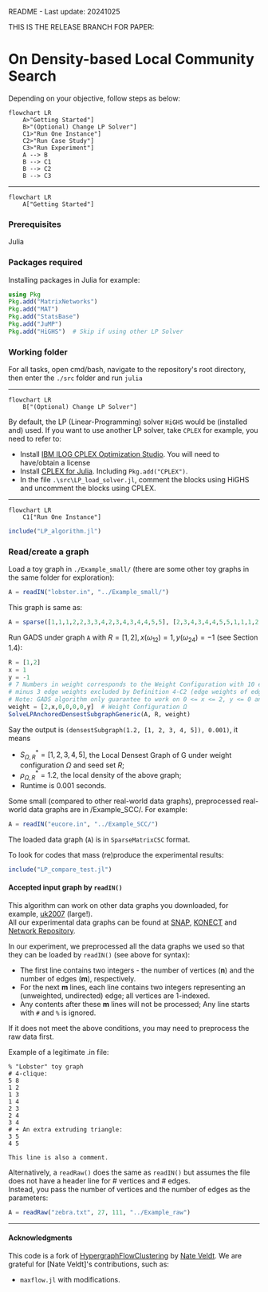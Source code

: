README - Last update: 20241025

THIS IS THE RELEASE BRANCH FOR PAPER:
# On Density-based Local Community Search

Depending on your objective, follow steps as below:
```mermaid
flowchart LR
    A>"Getting Started"]
    B>"(Optional) Change LP Solver"]
    C1>"Run One Instance"]
    C2>"Run Case Study"]
    C3>"Run Experiment"]
    A --> B
    B --> C1
    B --> C2
    B --> C3
```

---
```mermaid
flowchart LR
    A["Getting Started"]
```

### Prerequisites
Julia

### Packages required
Installing packages in Julia for example:
```julia
using Pkg
Pkg.add("MatrixNetworks")
Pkg.add("MAT")
Pkg.add("StatsBase")
Pkg.add("JuMP")
Pkg.add("HiGHS")  # Skip if using other LP Solver
```

### Working folder
For all tasks, open cmd/bash, navigate to the repository's root directory, then enter the `./src` folder and run `julia`

---
```mermaid
flowchart LR
    B["(Optional) Change LP Solver"]
```
By default, the LP (Linear-Programming) solver `HiGHS` would be (installed and) used.
If you want to use another LP solver, take `CPLEX` for example, you need to refer to:
- Install [IBM ILOG CPLEX Optimization Studio](https://www.ibm.com/products/ilog-cplex-optimization-studio). You will need to have/obtain a license
- Install [CPLEX for Julia](https://www.ibm.com/products/ilog-cplex-optimization-studio). Including `Pkg.add("CPLEX")`.
- In the file `.\src\LP_load_solver.jl`, comment the blocks using HiGHS and uncomment the blocks using CPLEX.

---
```mermaid
flowchart LR
    C1["Run One Instance"]
```

```julia
include("LP_algorithm.jl")
```

### Read/create a graph
Load a toy graph in `./Example_small/` (there are some other toy graphs in the same folder for exploration):

```julia
A = readIN("lobster.in", "../Example_small/")
```

This graph is same as:
```julia
A = sparse([1,1,1,2,2,3,3,4,2,3,4,3,4,4,5,5], [2,3,4,3,4,4,5,5,1,1,1,2,2,3,3,4], ones(Float64, 16), 5, 5)
```

Run GADS under graph `A` with $R = [1,2], x (\omega_{12}) = 1, y (\omega_{24}) = -1$ (see Section 1.4):
```julia
R = [1,2]
x = 1
y = -1
# 7 Numbers in weight corresponds to the Weight Configuration with 10 edge weights as Definition 1 (in paper)
# minus 3 edge weights excluded by Definition 4-C2 (edge weights of edges between V_3 and V_4).
# Note: GADS algorithm only guarantee to work on 0 <= x <= 2, y <= 0 and all other weights same as below.
weight = [2,x,0,0,0,0,y]  # Weight Configuration Ω
SolveLPAnchoredDensestSubgraphGeneric(A, R, weight)
```

Say the output is `(densestSubgraph(1.2, [1, 2, 3, 4, 5]), 0.001)`, it means
- $S^*_{\Omega, R} = [1, 2, 3, 4, 5]$, the Local Densest Graph of G under weight configuration $\Omega$ and seed set $R$;
- $\rho^*_{\Omega, R} = 1.2$, the local density of the above graph;
- Runtime is $0.001$ seconds.


Some small (compared to other real-world data graphs), preprocessed real-world data graphs are in /Example_SCC/. For example:

```julia
A = readIN("eucore.in", "../Example_SCC/")
```

The loaded data graph (`A`) is in `SparseMatrixCSC` format.

To look for codes that mass (re)produce the experimental results:
```julia
include("LP_compare_test.jl")
```

#### Accepted input graph by `readIN()`
This algorithm can work on other data graphs you downloaded, for example, [uk2007](http://konect.cc/networks/dimacs10-uk-2007-05/) (large!).  
All our experimental data graphs can be found at [SNAP](https://snap.stanford.edu/data/index.html), [KONECT](http://konect.cc/) and [Network Repository](https://networkrepository.com/networks.php).

In our experiment, we preprocessed all the data graphs we used so that they can be loaded by `readIN()` (see above for syntax):  
- The first line contains two integers - the number of vertices (**n**) and the number of edges (**m**), respectively.
- For the next **m** lines, each line contains two integers representing an (unweighted, undirected) edge; all vertices are 1-indexed.
- Any contents after these **m** lines will not be processed; Any line starts with `#` and `%` is ignored. 

If it does not meet the above conditions, you may need to preprocess the raw data first.

Example of a legitimate .in file:  
```
% "Lobster" toy graph
# 4-clique:
5 8  
1 2  
1 3  
1 4  
2 3  
2 4  
3 4  
# + An extra extruding triangle:
3 5  
4 5  

This line is also a comment.
```

Alternatively, a `readRaw()` does the same as `readIN()` but assumes the file does not have a header line for # vertices and # edges.  
Instead, you pass the number of vertices and the number of edges as the parameters:

```julia
A = readRaw("zebra.txt", 27, 111, "../Example_raw")
```

------
#### Acknowledgments

This code is a fork of [HypergraphFlowClustering](https://github.com/nveldt/HypergraphFlowClustering) by [Nate Veldt](https://github.com/nveldt). We are grateful for [Nate Veldt]'s contributions, such as:
- `maxflow.jl` with modifications.
